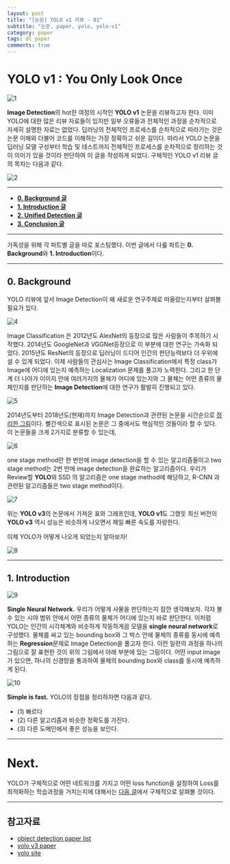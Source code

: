 ```yaml
---
layout: post
title: "[논문] YOLO v1 리뷰 - 01" 
subtitle: "논문, paper, yolo, yolo-v1"
category: paper
tags: dl paper
comments: true
---
```


# YOLO v1 : You Only Look Once

![1](https://user-images.githubusercontent.com/24144491/46718830-6c194400-cca7-11e8-8c5f-5fd3f61c123e.png)

**Image Detection**의 hot한 여정의 시작인 **YOLO v1** 논문을 리뷰하고자 한다. 이미 YOLO에 대한 많은 리뷰 자료들이 있지만 일부 오류들과 전체적인 과정을 순차적으로 자세히 설명한 자료는 없었다. 딥러닝의 전체적인 프로세스를 순차적으로 따라가는 것은 논문 이해와 더불어 코드를 이해하는 가장 정확하고 쉬운 길이다. 따라서 YOLO 논문을 딥러닝 모델 구성부터 학습 및 테스트까지 전체적인 프로세스를 순차적으로 정리하는 것이 의미가 있을 것이라 판단하여 이 글을 작성하게 되었다. 구체적인 YOLO v1 리뷰 글의 목차는 다음과 같다. 

![2](https://user-images.githubusercontent.com/24144491/46718831-6cb1da80-cca7-11e8-866b-56e8fb3fac13.png)

___
- **[0. Background 글](https://taeu.github.io/paper/2018/10/10/deeplearning-paper-yolo1-01/)**
- **[1. Introduction 글](https://taeu.github.io/paper/2018/10/10/deeplearning-paper-yolo1-01/)**
- **[2. Unified Detection 글](https://taeu.github.io/paper/2018/10/10/deeplearning-paper-yolo1-02/)**
- **[3. Conclusion 글](https://taeu.github.io/paper/2018/10/10/deeplearning-paper-yolo1-03/)**


___


가독성을 위해 각 파트별 글을 따로 포스팅했다. 이번 글에서 다룰 파트는 **0. Background**와 **1. Introduction**이다.

___

## 0. Background

YOLO 리뷰에 앞서 Image Detection이 왜 새로운 연구주제로 떠올랐는지부터 살펴볼 필요가 있다.


![4](https://user-images.githubusercontent.com/24144491/46718832-6cb1da80-cca7-11e8-8529-4509955b89ec.png)

Image Classification 은 2012년도 AlexNet의 등장으로 많은 사람들이 주목하기 시작했다. 2014년도 GoogleNet과 VGGNet등장으로 이 부분에 대한 연구는 가속화 되었다. 2015년도 ResNet의 등장으로 딥러닝이 드디어 인간의 판단능력보다 더 우위에 설 수 있게 되었다. 이제 사람들의 관심사는 Image Classification에서 특정 class가 Image에 어디에 있는지 예측하는 Localization 문제를 풀고자 노력한다. 그리고 한 단계 더 나아가 이미지 안에 여러가지의 물체가 어디에 있는지와 그 물체는 어떤 종류의 물체인지를 판단하는 **Image Detection**에 대한 연구가 활발히 진행되고 있다.

![5](https://user-images.githubusercontent.com/24144491/46718833-6cb1da80-cca7-11e8-872c-dc05304e2b61.png)

2014년도부터 2018년도(현재)까지 Image Detection과 관련된 논문을 시간순으로 [정리한 그림](https://github.com/hoya012/deep_learning_object_detection)이다. 빨간색으로 표시된 논문은 그 중에서도 핵심적인 것들이라 할 수 있다. 이 논문들을 크게 2가지로 분류할 수 있는데,

![6](https://user-images.githubusercontent.com/24144491/46718835-6d4a7100-cca7-11e8-996c-be10edaab670.png)

one stage method란 한 번만에 image detection을 할 수 있는 알고리즘들이고 two stage method는 2번 만에 image detection을 완료하는 알고리즘이다. 우리가 Review할 **YOLO**와 SSD 의 알고리즘은 one stage method에 해당하고, R-CNN 과 관련된 알고리즘들은 two stage method이다.

![7](https://user-images.githubusercontent.com/24144491/46718836-6d4a7100-cca7-11e8-80da-83fa27896b04.png)

위는 **YOLO v3**의 논문에서 가져온 표와 그래프인데, **YOLO v1**도 그랬듯 최신 버전의 **YOLO v3** 역시 성능은 비슷하게 나오면서 제일 빠른 속도를 자랑한다.

이제 YOLO가 어떻게 나오게 되었는지 알아보자!

![8](https://user-images.githubusercontent.com/24144491/46718837-6d4a7100-cca7-11e8-93bc-f42a8a3b0183.png)

___

## 1. Introduction

![9](https://user-images.githubusercontent.com/24144491/46718838-6de30780-cca7-11e8-8532-270ccc801421.png)

**Single Neural Network.** 우리가 어떻게 사물을 판단하는지 잠깐 생각해보자. 각자 볼 수 있는 시야 범위 안에서 어떤 종류의 물체가 어디에 있는지 바로 판단한다. 이처럼 YOLO는 인간의 시각체계와 비슷하게 작동하게끔 모델을 **single neural network**로 구성했다. 물체를 싸고 있는 bounding box와 그 박스 안에 물체의 종류를 동시에 예측하는 **Regression**문제로 Image Detection을 풀고자 한다. 이런 일련의 과정을 하나의 그림으로 잘 표현한 것이 위의 그림에서 아래 부분에 있는 그림이다. 어떤 input image가 있으면, 하나의 신경망을 통과하여 물체의 bounding box와 class를 동시에 예측하게 된다.

![10](https://user-images.githubusercontent.com/24144491/46718829-6c194400-cca7-11e8-928f-a61bbd383837.png)

**Simple is fast.** YOLO의 장점을 정리하자면 다음과 같다.

- (1) 빠르다
- (2) 다른 알고리즘과 비슷한 정확도를 가진다.
- (3) 다른 도메인에서 좋은 성능을 보인다.

___

# Next.

YOLO가 구체적으로 어떤 네트워크를 가지고 어떤 loss function을 설정하여 Loss를 최적화하는 학습과정을 거치는지에 대해서는 [다음 글]()에서 구체적으로 살펴볼 것이다.

___

## 참고자료
- [object detection paper list](https://github.com/hoya012/deep_learning_object_detection)
- [yolo v3 paper](https://pjreddie.com/media/files/papers/YOLOv3.pdf)
- [yolo site](https://pjreddie.com/darknet/yolo/)










